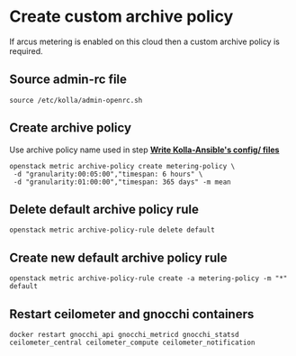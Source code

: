 # Create custom archive policy
If arcus metering is enabled on this cloud then a custom archive policy is required.

## Source admin-rc file
```
source /etc/kolla/admin-openrc.sh
```

## Create archive policy
Use archive policy name used in step [**Write Kolla-Ansible's config/ files**](/openstack-kolla-config.html)
```
openstack metric archive-policy create metering-policy \
 -d "granularity:00:05:00","timespan: 6 hours" \
 -d "granularity:01:00:00","timespan: 365 days" -m mean
```

## Delete default archive policy rule
```
openstack metric archive-policy-rule delete default
```

## Create new default archive policy rule
```
openstack metric archive-policy-rule create -a metering-policy -m "*" default
```

## Restart ceilometer and gnocchi containers
```
docker restart gnocchi_api gnocchi_metricd gnocchi_statsd ceilometer_central ceilometer_compute ceilometer_notification

```
